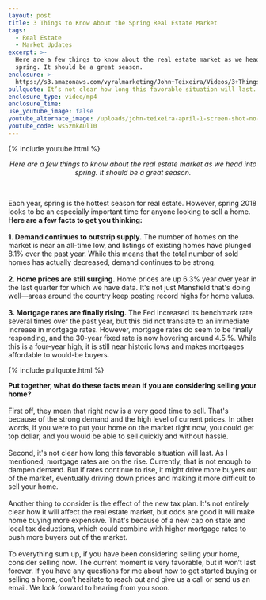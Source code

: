 ```yaml
---
layout: post
title: 3 Things to Know About the Spring Real Estate Market
tags:
  - Real Estate
  - Market Updates
excerpt: >-
  Here are a few things to know about the real estate market as we head into
  spring. It should be a great season.
enclosure: >-
  https://s3.amazonaws.com/vyralmarketing/John+Teixeira/Videos/3+Things+to+Know+About+the+Spring+Real+Estate+Market.mp4
pullquote: It’s not clear how long this favorable situation will last.
enclosure_type: video/mp4
enclosure_time:
use_youtube_image: false
youtube_alternate_image: /uploads/john-teixeira-april-1-screen-shot-no-play.jpg
youtube_code: ws5zmkADlI0
---
```


{% include youtube.html %}

<center><em>Here are a few things to know about the real estate market as we head into spring. It should be a great season.</em></center>

&nbsp;

Each year, spring is the hottest season for real estate. However, spring 2018 looks to be an especially important time for anyone looking to sell a home. **Here are a few facts to get you thinking:**<br><br>**1. Demand continues to outstrip supply.** The number of homes on the market is near an all-time low, and listings of existing homes have plunged 8.1% over the past year. While this means that the total number of sold homes has actually decreased, demand continues to be strong.<br><br>**2. Home prices are still surging.** Home prices are up 6.3% year over year in the last quarter for which we have data. It's not just Mansfield that's doing well—areas around the country keep posting record highs for home values.<br><br>**3. Mortgage rates are finally rising.** The Fed increased its benchmark rate several times over the past year, but this did not translate to an immediate increase in mortgage rates. However, mortgage rates do seem to be finally responding, and the 30-year fixed rate is now hovering around 4.5.%. While this is a four-year high, it is still near historic lows and makes mortgages affordable to would-be buyers.

{% include pullquote.html %}

**Put together, what do these facts mean if you are considering selling your home?**<br><br>First off, they mean that right now is a very good time to sell. That's because of the strong demand and the high level of current prices. In other words, if you were to put your home on the market right now, you could get top dollar, and you would be able to sell quickly and without hassle.<br><br>Second, it's not clear how long this favorable situation will last. As I mentioned, mortgage rates are on the rise. Currently, that is not enough to dampen demand. But if rates continue to rise, it might drive more buyers out of the market, eventually driving down prices and making it more difficult to sell your home.<br><br>Another thing to consider is the effect of the new tax plan. It's not entirely clear how it will affect the real estate market, but odds are good it will make home buying more expensive. That's because of a new cap on state and local tax deductions, which could combine with higher mortgage rates to push more buyers out of the market.<br><br>To everything sum up, if you have been considering selling your home, consider selling now. The current moment is very favorable, but it won’t last forever. If you have any questions for me about how to get started buying or selling a home, don’t hesitate to reach out and give us a call or send us an email. We look forward to hearing from you soon.